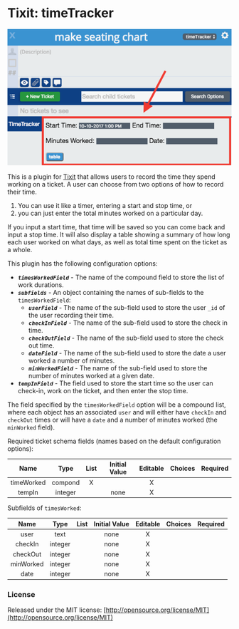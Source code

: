 # Tixit: timeTracker

![Example of TimeTracker](https://github.com/cookiesncream716/timeTracker/blob/master/TimeTracker.png?raw=true)

This is a plugin for [Tixit](https://tixit.me/) that allows users to record the time they spend working on a ticket. A user can choose from two options of how to record their time. 
1. You can use it like a timer, entering a start and stop time, or 
2. you can just enter the total minutes worked on a particular day. 

If you input a start time, that time will be saved so you can come back and input a stop time. It will also display a table showing a summary of how long each user worked on what days, as well as total time spent on the ticket as a whole.

This plugin has the following configuration options:

* ***`timesWorkedField`*** - The name of the compound field to store the list of work durations. 
* ***`subfields`*** - An object containing the names of sub-fields to the `timesWorkedField`:
  * ***`userField`*** - The name of the sub-field used to store the user `_id` of the user recording their time.
  * ***`checkInField`*** - The name of the sub-field used to store the check in time.
  * ***`checkOutField`*** - The name of the sub-field used to store the check out time.
  * ***`dateField`*** - The name of the sub-field used to store the date a user worked a number of minutes.
  * ***`minWorkedField`*** - The name of the sub-field used to store the number of minutes worked at a given date.  
* ***`tempInField`*** - The field used to store the start time so the user can check-in, work on the ticket, and then enter the stop time.

The field specified by the `timesWorkedField` option will be a compound list, where each object has an associated `user` and will either have `checkIn` and `checkOut` times or will have a `date` and a number of minutes worked (the `minWorked` field).

Required ticket schema fields (names based on the default configuration options):

|    Name    |   Type  | List | Initial Value | Editable | Choices | Required |
|:----------:|:-------:|:----:|:-------------:|:--------:|:-------:|:--------:|
| timeWorked | compond |   X  |               |     X    |         |          |
|   tempIn   | integer |      |      none     |     X    |         |          |

Subfields of `timesWorked`:

|    Name   |   Type  | List | Initial Value | Editable | Choices | Required |
|:---------:|:-------:|:----:|:-------------:|:--------:|:-------:|:--------:|
|    user   |   text  |      |      none     |     X    |         |          |
|  checkIn  | integer |      |      none     |     X    |         |          |
|  checkOut | integer |      |      none     |     X    |         |          |
| minWorked | integer |      |      none     |     X    |         |          |
|    date   | integer |      |      none     |     X    |         |          |

### License
Released under the MIT license: [http://opensource.org/license/MIT](http://opensource.org/license/MIT)
